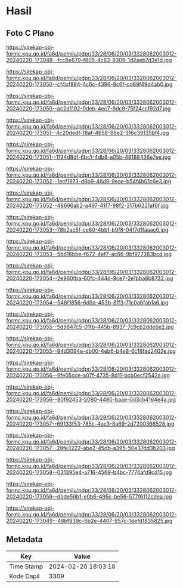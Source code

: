 # Hasil

## Foto C Plano

https://sirekap-obj-formc.kpu.go.id/fa6d/pemilu/pdpr/33/28/06/20/03/3328062003012-20240220-173048--fcc8e679-f805-4c63-9309-1d2aeb7d3e1d.jpg

https://sirekap-obj-formc.kpu.go.id/fa6d/pemilu/pdpr/33/28/06/20/03/3328062003012-20240220-173050--cf4bf894-4c6c-4396-8c6f-cd89f49d4ab0.jpg

https://sirekap-obj-formc.kpu.go.id/fa6d/pemilu/pdpr/33/28/06/20/03/3328062003012-20240220-173050--ac2d1192-0deb-4ec7-9dc9-75f24ccf92d7.jpg

https://sirekap-obj-formc.kpu.go.id/fa6d/pemilu/pdpr/33/28/06/20/03/3328062003012-20240220-173051--4c20dedf-18af-4658-88e2-316c39135bf4.jpg

https://sirekap-obj-formc.kpu.go.id/fa6d/pemilu/pdpr/33/28/06/20/03/3328062003012-20240220-173051--1194d8df-6bc1-4db8-a05b-48188436e7ee.jpg

https://sirekap-obj-formc.kpu.go.id/fa6d/pemilu/pdpr/33/28/06/20/03/3328062003012-20240220-173052--1ecf1973-d8b9-46d9-9eae-b54f4b01c6e3.jpg

https://sirekap-obj-formc.kpu.go.id/fa6d/pemilu/pdpr/33/28/06/20/03/3328062003012-20240220-173052--48696ab2-a497-41f7-98f2-317b6221af6f.jpg

https://sirekap-obj-formc.kpu.go.id/fa6d/pemilu/pdpr/33/28/06/20/03/3328062003012-20240220-173053--78b2ac5f-ce80-4bb1-b9f8-04f7d1faaac0.jpg

https://sirekap-obj-formc.kpu.go.id/fa6d/pemilu/pdpr/33/28/06/20/03/3328062003012-20240220-173053--5bd16bbe-f672-4ef7-ac66-9bf977383bcd.jpg

https://sirekap-obj-formc.kpu.go.id/fa6d/pemilu/pdpr/33/28/06/20/03/3328062003012-20240220-173054--2e960fba-60fc-444d-9ce7-2e1bba8b8732.jpg

https://sirekap-obj-formc.kpu.go.id/fa6d/pemilu/pdpr/33/28/06/20/03/3328062003012-20240220-173054--548f1856-6d9a-453b-8ff3-71c0a6fab1a6.jpg

https://sirekap-obj-formc.kpu.go.id/fa6d/pemilu/pdpr/33/28/06/20/03/3328062003012-20240220-173055--5d9647c5-01fb-445b-8937-7c9cb2dde6e2.jpg

https://sirekap-obj-formc.kpu.go.id/fa6d/pemilu/pdpr/33/28/06/20/03/3328062003012-20240220-173055--84d3094e-db00-4eb6-b4e8-6c18fad2402e.jpg

https://sirekap-obj-formc.kpu.go.id/fa6d/pemilu/pdpr/33/28/06/20/03/3328062003012-20240220-173056--9fe05cce-a07f-4735-8d11-bcb0ecf2542a.jpg

https://sirekap-obj-formc.kpu.go.id/fa6d/pemilu/pdpr/33/28/06/20/03/3328062003012-20240220-173056--80f92453-2080-4480-baae-0d3cb4164e4a.jpg

https://sirekap-obj-formc.kpu.go.id/fa6d/pemilu/pdpr/33/28/06/20/03/3328062003012-20240220-173057--69133f53-785c-4ee3-8a69-2d7200366528.jpg

https://sirekap-obj-formc.kpu.go.id/fa6d/pemilu/pdpr/33/28/06/20/03/3328062003012-20240220-173057--28fe3222-abe2-45db-a395-50e37dd3b203.jpg

https://sirekap-obj-formc.kpu.go.id/fa6d/pemilu/pdpr/33/28/06/20/03/3328062003012-20240220-173058--031395e4-a716-4569-b4bc-7774afd9cd15.jpg

https://sirekap-obj-formc.kpu.go.id/fa6d/pemilu/pdpr/33/28/06/20/03/3328062003012-20240220-173058--dbde59b1-e0b6-495c-be56-577f6112cdea.jpg

https://sirekap-obj-formc.kpu.go.id/fa6d/pemilu/pdpr/33/28/06/20/03/3328062003012-20240220-173049--48bf939c-6b2e-4407-857c-1defd1835825.jpg


## Metadata

| Key        | Value               |
| ---------- | ------------------- |
| Time Stamp | 2024-02-20 18:03:18 |
| Kode Dapil | 3309                |



